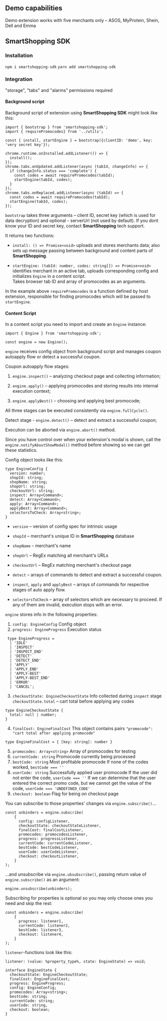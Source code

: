 ## Demo capabilities

Demo extension works with five merchants only – ASOS, MyProtein, Shein, Dell and Emma

## SmartShopping SDK

### Installation

`npm i smartshopping-sdk`
`yarn add smartshopping-sdk`

### Integration

"storage", "tabs" and "alarms" permissions required

#### Background script

Background script of extension using **SmartShopping SDK** might look like this:

```
import { bootstrap } from 'smartshopping-sdk';
import { requirePromocodes} from '../utils';

const { install, startEngine } = bootstrap({clientID: 'demo', key: 'very secret key'});

chrome.runtime.onInstalled.addListener(() => {
  install();
});
chrome.tabs.onUpdated.addListener(async (tabId, changeInfo) => {
  if (changeInfo.status === 'complete') {
    const codes = await requirePromocodes(tabId);
    startEngine(tabId, codes);
  }
});
chrome.tabs.onReplaced.addListener(async (tabId) => {
  const codes = await requirePromocodes(tabId);
  startEngine(tabId, codes);
});
```

`bootstrap` takes three arguments – client ID, secret key (which is used for data decryption) and optional - serverUrl (not used by default). If you dont know your ID and secret key, contact **SmartShopping** tech support.

It returns two functions:

- `install: () => Promise<void>` uploads and stores merchants data; also sets up message passing between background and content parts of **SmartShopping**.

- `startEngine: (tabId: number, codes: string[]) => Promise<void>` identifies merchant in an active tab, uploads corresponding config and initializes `Engine` in a content script.  
  Takes browser tab ID and array of promocodes as an arguments.

In the example above `requirePromocodes` is a function defined by host extension, responsible for finding promocodes which will be passed to `startEngine`.

#### Content Script

In a content script you need to import and create an `Engine` instance:

```
import { Engine } from 'smartshopping-sdk';

const engine = new Engine();
```

`engine` receives config object from background script and manages coupon autoapply flow or detect a successful coupon.

Coupon autoapply flow stages:

1. `engine.inspect()` – analyzing checkout page and collecting information;

2. `engine.apply()` – applying promocodes and storing results into internal execution context;

3. `engine.applyBest()` – choosing and applying best promocode;

All three stages can be executed consistently via `engine.fullCycle()`.

Detect stage - `engine.detect()` – detect and extract a successful coupon;

Execution can be aborted via `engine.abort()` method.

Since you have control over when your extension's modal is shown, call the `engine.notifyAboutShowModal()` method before showing so we can get these statistics.

Config object looks like this:

```
type EngineConfig {
  version: number;
  shopId: string;
  shopName: string;
  shopUrl: string;
  checkoutUrl: string;
  inspect: Array<Command>;
  detect: Array<Command>;
  apply: Array<Command>;
  applyBest: Array<Command>;
  selectorsToCheck: Array<string>;
}
```

- `version` – version of config spec for intrinsic usage

- `shopId` – merchant's unique ID in **SmartShopping** database

- `shopName` – merchant's name

- `shopUrl` – RegEx matching all merchant's URLs

- `checkoutUrl` – RegEx matching merchant's checkout page

- `detect` – arrays of commands to detect and extract a successful coupon.

- `inspect`, `apply` and `applyBest` – arrays of commands for respective stages of auto apply flow.

- `selectorsToCheck` – array of selectors which are necessary to proceed. If any of them are invalid, execution stops with an error.

`engine` stores info in the following properties:

1. `config: EngineConfig`
   Config object
2. `progress: EngineProgress`
   Execution status

```
 type EngineProgress =
  | 'IDLE'
  | 'INSPECT'
  | 'INSPECT_END'
  | 'DETECT'
  | 'DETECT_END'
  | 'APPLY'
  | 'APPLY_END'
  | 'APPLY-BEST'
  | 'APPLY-BEST_END'
  | 'ERROR'
  | 'CANCEL';
```

3. `checkoutState: EngineCheckoutState`
   Info collected during `inspect` stage
   `checkoutState.total` – cart total before applying any codes

```
type EngineCheckoutState {
  total: null | number;
}
```

4. `finalCost: EngineFinalCost`
   This object contains pairs `"promocode": "cart total after applying promocode"`

```
type EngineFinalCost = { [key: string]: number }
```

5. `promocodes: Array<string>`
   Array of promocodes for testing
6. `currentCode: string`
   Promocode currently being processed
7. `bestCode: string`
   Most profitable promocode
   If none of the codes worked, `bestCode === ''`
8. `userCode: string`
   Successfully applied user promocode
   If the user did not enter the code, `userCode === ''`
   If we can determine that the user entered the correct promo code, but we cannot get the value of the code, `userCode === 'UNDEFINED_CODE'`
9. `checkout: boolean`
   Flag for being on checkout page

You can subscribe to those properties' changes via `engine.subscribe()`...

```
const unbinders = engine.subscribe(
    {
      config: configListener,
      checkoutState: checkoutStateListener,
      finalCost: finalCostListener,
      promocodes: promocodesListener,
      progress: progressListener,
      currentCode: currentCodeListener,
      bestCode: bestCodeListener,
      userCode: userCodeListener,
      checkout: checkoutListener,
    }
);
```

...and unsubscribe via `engine.ubsubscribe()`, passing return value of `engine.subscribe()` as an argument:

```
engine.unsubscribe(unbinders);
```

Subscribing for properties is optional so you may only choose ones you need and skip the rest:

```
const unbinders = engine.subscribe(
    {
      progress: listener1,
      currentCode: listener2,
      bestCode: listener3,
      checkout: listener4,
    }
);
```

`listener`-functions look like this:

```
listener: (value: %property_type%, state: EngineState) => void;

interface EngineState {
  checkoutState: EngineCheckoutState;
  finalCost: EngineFinalCost;
  progress: EngineProgress;
  config: EngineConfig;
  promocodes: Array<string>;
  bestCode: string;
  currentCode: string;
  userCode: string,
  checkout: boolean;
}
```
